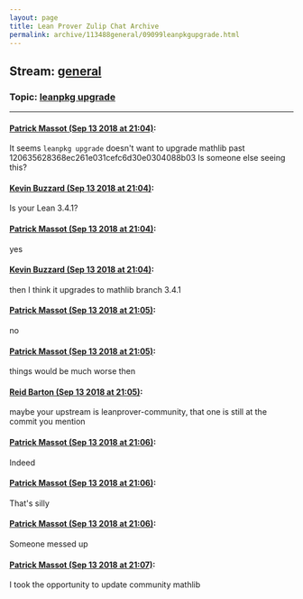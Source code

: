 ```yaml
---
layout: page
title: Lean Prover Zulip Chat Archive 
permalink: archive/113488general/09099leanpkgupgrade.html
---
```


## Stream: [general](index.html)
### Topic: [leanpkg upgrade](09099leanpkgupgrade.html)

---

#### [Patrick Massot (Sep 13 2018 at 21:04)](https://leanprover.zulipchat.com/#narrow/stream/113488-general/topic/leanpkg%20upgrade/near/133906249):
It seems `leanpkg upgrade` doesn't want to upgrade mathlib past 120635628368ec261e031cefc6d30e0304088b03 Is someone else seeing this?

#### [Kevin Buzzard (Sep 13 2018 at 21:04)](https://leanprover.zulipchat.com/#narrow/stream/113488-general/topic/leanpkg%20upgrade/near/133906305):
Is your Lean 3.4.1?

#### [Patrick Massot (Sep 13 2018 at 21:04)](https://leanprover.zulipchat.com/#narrow/stream/113488-general/topic/leanpkg%20upgrade/near/133906317):
yes

#### [Kevin Buzzard (Sep 13 2018 at 21:04)](https://leanprover.zulipchat.com/#narrow/stream/113488-general/topic/leanpkg%20upgrade/near/133906323):
then I think it upgrades to mathlib branch 3.4.1

#### [Patrick Massot (Sep 13 2018 at 21:05)](https://leanprover.zulipchat.com/#narrow/stream/113488-general/topic/leanpkg%20upgrade/near/133906338):
no

#### [Patrick Massot (Sep 13 2018 at 21:05)](https://leanprover.zulipchat.com/#narrow/stream/113488-general/topic/leanpkg%20upgrade/near/133906339):
things would be much worse then

#### [Reid Barton (Sep 13 2018 at 21:05)](https://leanprover.zulipchat.com/#narrow/stream/113488-general/topic/leanpkg%20upgrade/near/133906352):
maybe your upstream is leanprover-community, that one is still at the commit you mention

#### [Patrick Massot (Sep 13 2018 at 21:06)](https://leanprover.zulipchat.com/#narrow/stream/113488-general/topic/leanpkg%20upgrade/near/133906406):
Indeed

#### [Patrick Massot (Sep 13 2018 at 21:06)](https://leanprover.zulipchat.com/#narrow/stream/113488-general/topic/leanpkg%20upgrade/near/133906412):
That's silly

#### [Patrick Massot (Sep 13 2018 at 21:06)](https://leanprover.zulipchat.com/#narrow/stream/113488-general/topic/leanpkg%20upgrade/near/133906421):
Someone messed up

#### [Patrick Massot (Sep 13 2018 at 21:07)](https://leanprover.zulipchat.com/#narrow/stream/113488-general/topic/leanpkg%20upgrade/near/133906467):
I took the opportunity to update community mathlib

